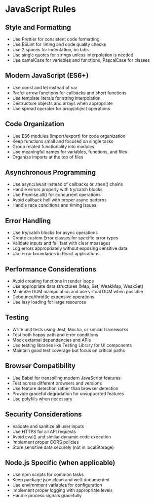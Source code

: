 # JavaScript Rules

## Style and Formatting
- Use Prettier for consistent code formatting
- Use ESLint for linting and code quality checks
- Use 2 spaces for indentation, no tabs
- Use single quotes for strings unless interpolation is needed
- Use camelCase for variables and functions, PascalCase for classes

## Modern JavaScript (ES6+)
- Use const and let instead of var
- Prefer arrow functions for callbacks and short functions
- Use template literals for string interpolation
- Destructure objects and arrays when appropriate
- Use spread operator for array/object operations

## Code Organization
- Use ES6 modules (import/export) for code organization
- Keep functions small and focused on single tasks
- Group related functionality into modules
- Use meaningful names for variables, functions, and files
- Organize imports at the top of files

## Asynchronous Programming
- Use async/await instead of callbacks or .then() chains
- Handle errors properly with try/catch blocks
- Use Promise.all() for concurrent operations
- Avoid callback hell with proper async patterns
- Handle race conditions and timing issues

## Error Handling
- Use try/catch blocks for async operations
- Create custom Error classes for specific error types
- Validate inputs and fail fast with clear messages
- Log errors appropriately without exposing sensitive data
- Use error boundaries in React applications

## Performance Considerations
- Avoid creating functions in render loops
- Use appropriate data structures (Map, Set, WeakMap, WeakSet)
- Minimize DOM manipulation and use virtual DOM when possible
- Debounce/throttle expensive operations
- Use lazy loading for large resources

## Testing
- Write unit tests using Jest, Mocha, or similar frameworks
- Test both happy path and error conditions
- Mock external dependencies and APIs
- Use testing libraries like Testing Library for UI components
- Maintain good test coverage but focus on critical paths

## Browser Compatibility
- Use Babel for transpiling modern JavaScript features
- Test across different browsers and versions
- Use feature detection rather than browser detection
- Provide graceful degradation for unsupported features
- Use polyfills when necessary

## Security Considerations
- Validate and sanitize all user inputs
- Use HTTPS for all API requests
- Avoid eval() and similar dynamic code execution
- Implement proper CORS policies
- Store sensitive data securely (not in localStorage)

## Node.js Specific (when applicable)
- Use npm scripts for common tasks
- Keep package.json clean and well-documented
- Use environment variables for configuration
- Implement proper logging with appropriate levels
- Handle process signals gracefully